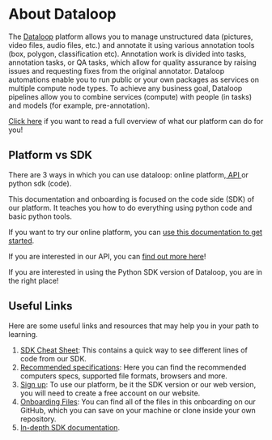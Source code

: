 # About Dataloop

The <a href="https://dataloop.ai">Dataloop</a> platform allows you to manage unstructured data (pictures, video files, audio files, etc.) and annotate it using various annotation tools (box, polygon, classification etc). Annotation work is divided into tasks, annotation tasks, or QA tasks, which allow for quality assurance by raising issues and requesting fixes from the original annotator. Dataloop automations enable you to run public or your own packages as services on multiple compute node types. To achieve any business goal, Dataloop pipelines allow you to combine services (compute) with people (in tasks) and models (for example, pre-annotation).

<a href="https://dataloop.ai/docs/dataloop-overview">Click here</a> if you want to read a full overview of what our platform can do for you!

## Platform vs SDK

There are 3 ways in which you can use dataloop: online platform,<a href="https://dataloop.ai/docs/api-features"> API </a>or python sdk (code).

This documentation and onboarding is focused on the code side (SDK) of our platform. It teaches you how to do everything using python code and basic python tools.

If you want to try our online platform, you can <a href="https://dataloop.ai/docs/welcome"> use this documentation to get started</a>.

If you are interested in our API, you can <a href="https://dataloop.ai/docs/api">find out more here</a>!

If you are interested in using the Python SDK version of Dataloop, you are in the right place!

## Useful Links
Here are some useful links and resources that may help you in your path to learning.

1. [SDK Cheat Sheet](https://dataloop.ai/docs/sdk-cheatsheet): This contains a quick way to see different lines of code from our SDK.
2. [Recommended specifications](https://dataloop.ai/docs/platform-recommended): Here you can find the recommended computers specs, supported file formats, browsers and more.
3. <a href="https://console.dataloop.ai/welcome?redirect=%2Fprojects%3Fiss%3Dhttps%253A%252F%252Fdataloop-production.auth0.com%252F">Sign up</a>: To use our platform, be it the SDK version or our web version, you will need to create a free account on our website.
4. <a href="https://github.com/dataloop-ai-apps/Onboarding">Onboarding Files</a>: You can find all of the files in this onboarding on our GitHub, which you can save on your machine or clone inside your own repository.
5. [In-depth SDK documentation](https://sdk-docs.dataloop.ai/en/latest/tutorials.html#model-management).









